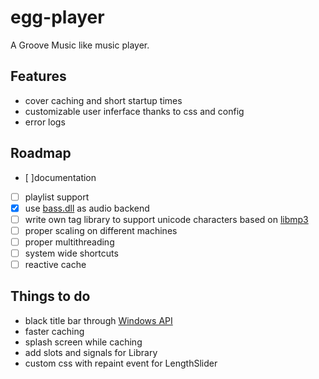# egg-player
A Groove Music like music player.

## Features
- cover caching and short startup times
- customizable user inferface thanks to css and config
- error logs

## Roadmap
- [ ]documentation
- [ ] playlist support
- [x] use [bass.dll](http://www.un4seen.com/) as audio backend
- [ ] write own tag library to support unicode characters based on [libmp3](https://github.com/TheOnlyCaky/libmp3)
- [ ] proper scaling on different machines
- [ ] proper multithreading
- [ ] system wide shortcuts
- [ ] reactive cache

## Things to do
- black title bar through [Windows API](https://msdn.microsoft.com/en-us/library/windows/desktop/ms724940%28v=vs.85%29.aspx)
- faster caching
- splash screen while caching
- add slots and signals for Library
- custom css with repaint event for LengthSlider
